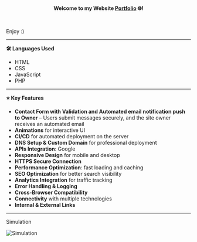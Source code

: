 <br>
<p align="center">
  <b>Welcome to my Website <a href="https://stylianosvogiatzis.eu/">Portfolio</a> 🌐!</b>
</p>
<br>

Enjoy :) 

---

<b> 🛠 Languages Used </b>
- HTML  
- CSS  
- JavaScript  
- PHP  

---

<b>⭐ Key Features </b>

- **Contact Form with Validation and Automated email notification push to Owner** – Users submit messages securely, and the site owner receives an automated email  
- **Animations** for interactive UI  
- **CI/CD** for automated deployment on the server  
- **DNS Setup & Custom Domain** for professional deployment  
- **APIs Integration**: Google
- **Responsive Design** for mobile and desktop
- **HTTPS Secure Connection**
- **Performance Optimization**: fast loading and caching  
- **SEO Optimization** for better search visibility  
- **Analytics Integration** for traffic tracking  
- **Error Handling & Logging**  
- **Cross-Browser Compatibility**
- **Connectivity** with multiple technologies  
- **Internal & External Links**  
  
  
  


---

Simulation <br>


![Simulation](gif/website.gif)
